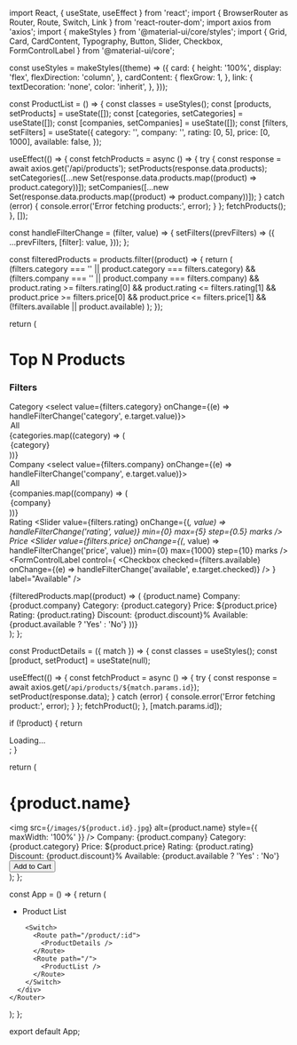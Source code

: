 import React, { useState, useEffect } from 'react';
import { BrowserRouter as Router, Route, Switch, Link } from 'react-router-dom';
import axios from 'axios';
import { makeStyles } from '@material-ui/core/styles';
import { Grid, Card, CardContent, Typography, Button, Slider, Checkbox, FormControlLabel } from '@material-ui/core';

const useStyles = makeStyles((theme) => ({
  card: {
    height: '100%',
    display: 'flex',
    flexDirection: 'column',
  },
  cardContent: {
    flexGrow: 1,
  },
  link: {
    textDecoration: 'none',
    color: 'inherit',
  },
}));

const ProductList = () => {
  const classes = useStyles();
  const [products, setProducts] = useState([]);
  const [categories, setCategories] = useState([]);
  const [companies, setCompanies] = useState([]);
  const [filters, setFilters] = useState({
    category: '',
    company: '',
    rating: [0, 5],
    price: [0, 1000],
    available: false,
  });

  useEffect(() => {
    const fetchProducts = async () => {
      try {
        const response = await axios.get('/api/products');
        setProducts(response.data.products);
        setCategories([...new Set(response.data.products.map((product) => product.category))]);
        setCompanies([...new Set(response.data.products.map((product) => product.company))]);
      } catch (error) {
        console.error('Error fetching products:', error);
      }
    };
    fetchProducts();
  }, []);

  const handleFilterChange = (filter, value) => {
    setFilters((prevFilters) => ({
      ...prevFilters,
      [filter]: value,
    }));
  };

  const filteredProducts = products.filter((product) => {
    return (
      (filters.category === '' || product.category === filters.category) &&
      (filters.company === '' || product.company === filters.company) &&
      product.rating >= filters.rating[0] &&
      product.rating <= filters.rating[1] &&
      product.price >= filters.price[0] &&
      product.price <= filters.price[1] &&
      (!filters.available || product.available)
    );
  });

  return (
    <div>
      <h1>Top N Products</h1>
      <Grid container spacing={3}>
        <Grid item xs={12} sm={3}>
          <h3>Filters</h3>
          <div>
            <Typography>Category</Typography>
            <select value={filters.category} onChange={(e) => handleFilterChange('category', e.target.value)}>
              <option value="">All</option>
              {categories.map((category) => (
                <option key={category} value={category}>
                  {category}
                </option>
              ))}
            </select>
          </div>
          <div>
            <Typography>Company</Typography>
            <select value={filters.company} onChange={(e) => handleFilterChange('company', e.target.value)}>
              <option value="">All</option>
              {companies.map((company) => (
                <option key={company} value={company}>
                  {company}
                </option>
              ))}
            </select>
          </div>
          <div>
            <Typography>Rating</Typography>
            <Slider
              value={filters.rating}
              onChange={(_, value) => handleFilterChange('rating', value)}
              min={0}
              max={5}
              step={0.5}
              marks
            />
          </div>
          <div>
            <Typography>Price</Typography>
            <Slider
              value={filters.price}
              onChange={(_, value) => handleFilterChange('price', value)}
              min={0}
              max={1000}
              step={10}
              marks
            />
          </div>
          <div>
            <FormControlLabel
              control={
                <Checkbox
                  checked={filters.available}
                  onChange={(e) => handleFilterChange('available', e.target.checked)}
                />
              }
              label="Available"
            />
</div>
        </Grid>
        <Grid item xs={12} sm={9}>
          <Grid container spacing={3}>
            {filteredProducts.map((product) => (
              <Grid item key={product.id} xs={12} sm={6} md={4}>
                <Card className={classes.card}>
                  <Link to={`/product/${product.id}`} className={classes.link}>
                    <CardContent className={classes.cardContent}>
                      <Typography gutterBottom variant="h5" component="h2">
                        {product.name}
                      </Typography>
                      <Typography variant="body2" color="textSecondary" component="p">
                        Company: {product.company}
                      </Typography>
                      <Typography variant="body2" color="textSecondary" component="p">
                        Category: {product.category}
                      </Typography>
                      <Typography variant="body2" color="textSecondary" component="p">
                        Price: ${product.price}
                      </Typography>
                      <Typography variant="body2" color="textSecondary" component="p">
                        Rating: {product.rating}
                      </Typography>
                      <Typography variant="body2" color="textSecondary" component="p">
                        Discount: {product.discount}%
                      </Typography>
                      <Typography variant="body2" color="textSecondary" component="p">
                        Available: {product.available ? 'Yes' : 'No'}
                      </Typography>
                    </CardContent>
                  </Link>
                </Card>
              </Grid>
            ))}
          </Grid>
        </Grid>
      </Grid>
    </div>
  );
};

const ProductDetails = ({ match }) => {
  const classes = useStyles();
  const [product, setProduct] = useState(null);

  useEffect(() => {
    const fetchProduct = async () => {
      try {
        const response = await axios.get(`/api/products/${match.params.id}`);
        setProduct(response.data);
      } catch (error) {
        console.error('Error fetching product:', error);
      }
    };
    fetchProduct();
  }, [match.params.id]);

  if (!product) {
    return <div>Loading...</div>;
  }

  return (
    <div>
      <h1>{product.name}</h1>
      <Grid container spacing={3}>
        <Grid item xs={12} sm={6}>
          <img src={`/images/${product.id}.jpg`} alt={product.name} style={{ maxWidth: '100%' }} />
        </Grid>
        <Grid item xs={12} sm={6}>
          <Typography variant="h6">Company: {product.company}</Typography>
          <Typography variant="h6">Category: {product.category}</Typography>
          <Typography variant="h6">Price: ${product.price}</Typography>
          <Typography variant="h6">Rating: {product.rating}</Typography>
          <Typography variant="h6">Discount: {product.discount}%</Typography>
          <Typography variant="h6">Available: {product.available ? 'Yes' : 'No'}</Typography>
          <Button variant="contained" color="primary">
            Add to Cart
          </Button>
        </Grid>
      </Grid>
    </div>
  );
};

const App = () => {
  return (
    <Router>
      <div>
        <nav>
          <ul>
            <li>
              <Link to="/">Product List</Link>
            </li>
          </ul>
        </nav>

        <Switch>
          <Route path="/product/:id">
            <ProductDetails />
          </Route>
          <Route path="/">
            <ProductList />
          </Route>
        </Switch>
      </div>
    </Router>
  );
};

export default App;
